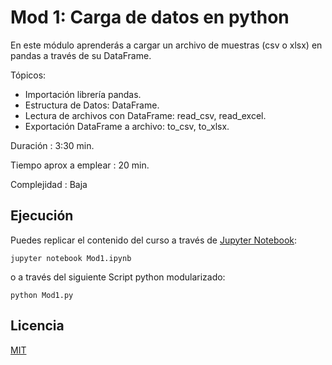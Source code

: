 # Mod 1: Carga de datos en python

En este módulo aprenderás a cargar un archivo de muestras (csv o xlsx) en pandas a través de su DataFrame.

Tópicos:

- Importación librería pandas.
- Estructura de Datos: DataFrame.
- Lectura de archivos con DataFrame: read_csv, read_excel.
- Exportación DataFrame a archivo: to_csv, to_xlsx.

Duración : 3:30 min.

Tiempo aprox a emplear : 20 min.

Complejidad : Baja



## Ejecución

Puedes replicar el contenido del curso a través de [Jupyter Notebook](https://jupyter.org/):

```
jupyter notebook Mod1.ipynb
```

o a través del siguiente Script python modularizado:

```
python Mod1.py
```

## Licencia
[MIT](https://choosealicense.com/licenses/mit/)